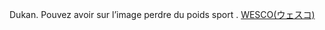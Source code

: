 Dukan. Pouvez avoir sur l’image perdre du poids sport .
 <a href="http://www.afsupercell.com/shopoutletjp.asp?cheap=products-c165.html" title="WESCO(ウェスコ)">WESCO(ウェスコ)</a>